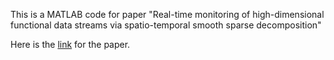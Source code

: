 This is a MATLAB code for paper "Real-time monitoring of high-dimensional functional data streams via spatio-temporal smooth sparse decomposition"

Here is the [link](https://www.tandfonline.com/doi/abs/10.1080/00401706.2017.1346522) for the paper. 
